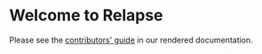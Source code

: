 # Welcome to Relapse

Please see the [contributors' guide](https://clokep.github.io/relapse/latest/development/contributing_guide.html) in our rendered documentation.
